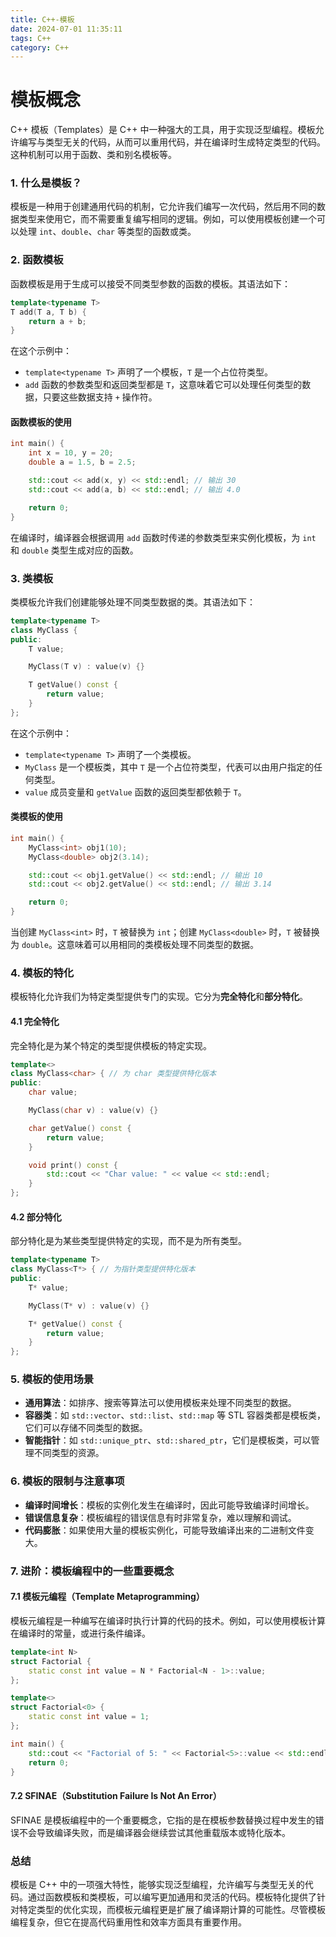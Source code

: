```yaml
---
title: C++-模板
date: 2024-07-01 11:35:11
tags: C++
category: C++
---
```


# 模板概念
C++ 模板（Templates）是 C++ 中一种强大的工具，用于实现泛型编程。模板允许编写与类型无关的代码，从而可以重用代码，并在编译时生成特定类型的代码。这种机制可以用于函数、类和别名模板等。

### 1. 什么是模板？

模板是一种用于创建通用代码的机制，它允许我们编写一次代码，然后用不同的数据类型来使用它，而不需要重复编写相同的逻辑。例如，可以使用模板创建一个可以处理 `int`、`double`、`char` 等类型的函数或类。

### 2. 函数模板

函数模板是用于生成可以接受不同类型参数的函数的模板。其语法如下：

```cpp
template<typename T>
T add(T a, T b) {
    return a + b;
}
```

在这个示例中：

- `template<typename T>` 声明了一个模板，`T` 是一个占位符类型。
- `add` 函数的参数类型和返回类型都是 `T`，这意味着它可以处理任何类型的数据，只要这些数据支持 `+` 操作符。

#### 函数模板的使用

```cpp
int main() {
    int x = 10, y = 20;
    double a = 1.5, b = 2.5;

    std::cout << add(x, y) << std::endl; // 输出 30
    std::cout << add(a, b) << std::endl; // 输出 4.0

    return 0;
}
```

在编译时，编译器会根据调用 `add` 函数时传递的参数类型来实例化模板，为 `int` 和 `double` 类型生成对应的函数。

### 3. 类模板

类模板允许我们创建能够处理不同类型数据的类。其语法如下：

```cpp
template<typename T>
class MyClass {
public:
    T value;

    MyClass(T v) : value(v) {}

    T getValue() const {
        return value;
    }
};
```

在这个示例中：

- `template<typename T>` 声明了一个类模板。
- `MyClass` 是一个模板类，其中 `T` 是一个占位符类型，代表可以由用户指定的任何类型。
- `value` 成员变量和 `getValue` 函数的返回类型都依赖于 `T`。

#### 类模板的使用

```cpp
int main() {
    MyClass<int> obj1(10);
    MyClass<double> obj2(3.14);

    std::cout << obj1.getValue() << std::endl; // 输出 10
    std::cout << obj2.getValue() << std::endl; // 输出 3.14

    return 0;
}
```

当创建 `MyClass<int>` 时，`T` 被替换为 `int`；创建 `MyClass<double>` 时，`T` 被替换为 `double`。这意味着可以用相同的类模板处理不同类型的数据。

### 4. 模板的特化

模板特化允许我们为特定类型提供专门的实现。它分为**完全特化**和**部分特化**。

#### 4.1 完全特化

完全特化是为某个特定的类型提供模板的特定实现。

```cpp
template<>
class MyClass<char> { // 为 char 类型提供特化版本
public:
    char value;

    MyClass(char v) : value(v) {}

    char getValue() const {
        return value;
    }

    void print() const {
        std::cout << "Char value: " << value << std::endl;
    }
};
```

#### 4.2 部分特化

部分特化是为某些类型提供特定的实现，而不是为所有类型。

```cpp
template<typename T>
class MyClass<T*> { // 为指针类型提供特化版本
public:
    T* value;

    MyClass(T* v) : value(v) {}

    T* getValue() const {
        return value;
    }
};
```

### 5. 模板的使用场景

- **通用算法**：如排序、搜索等算法可以使用模板来处理不同类型的数据。
- **容器类**：如 `std::vector`、`std::list`、`std::map` 等 STL 容器类都是模板类，它们可以存储不同类型的数据。
- **智能指针**：如 `std::unique_ptr`、`std::shared_ptr`，它们是模板类，可以管理不同类型的资源。

### 6. 模板的限制与注意事项

- **编译时间增长**：模板的实例化发生在编译时，因此可能导致编译时间增长。
- **错误信息复杂**：模板编程的错误信息有时非常复杂，难以理解和调试。
- **代码膨胀**：如果使用大量的模板实例化，可能导致编译出来的二进制文件变大。

### 7. 进阶：模板编程中的一些重要概念

#### 7.1 模板元编程（Template Metaprogramming）

模板元编程是一种编写在编译时执行计算的代码的技术。例如，可以使用模板计算在编译时的常量，或进行条件编译。

```cpp
template<int N>
struct Factorial {
    static const int value = N * Factorial<N - 1>::value;
};

template<>
struct Factorial<0> {
    static const int value = 1;
};

int main() {
    std::cout << "Factorial of 5: " << Factorial<5>::value << std::endl; // 输出120
    return 0;
}
```

#### 7.2 SFINAE（Substitution Failure Is Not An Error）

SFINAE 是模板编程中的一个重要概念，它指的是在模板参数替换过程中发生的错误不会导致编译失败，而是编译器会继续尝试其他重载版本或特化版本。

### 总结

模板是 C++ 中的一项强大特性，能够实现泛型编程，允许编写与类型无关的代码。通过函数模板和类模板，可以编写更加通用和灵活的代码。模板特化提供了针对特定类型的优化实现，而模板元编程更是扩展了编译期计算的可能性。尽管模板编程复杂，但它在提高代码重用性和效率方面具有重要作用。

